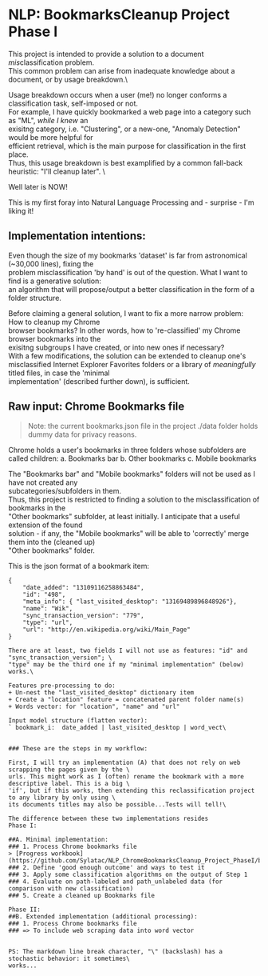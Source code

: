# NLP: BookmarksCleanup Project Phase I

This project is intended to provide a solution to a document *mis*classification problem.\
This common problem can arise from inadequate knowledge about a document, or by usage breakdown.\
 
Usage breakdown occurs when a user (me!) no longer conforms a classification task, self-imposed or not.\
For example, I have quickly bookmarked a web page into a category such as "ML", *while I knew* an \
exisitng category, i.e. "Clustering", or a new-one, "Anomaly Detection" would be more helpful for \
efficient retrieval, which is the main purpose for classification in the first place. \
Thus, this usage breakdown is best examplified by a common fall-back heuristic: "I'll cleanup later". \

Well later is NOW! <br>

This is my first foray into Natural Language Processing and - surprise - I'm liking it!

## Implementation intentions:
Even though the size of my bookmarks 'dataset' is far from astronomical (~30,000 lines), fixing the \
problem misclassification 'by hand' is out of the question. What I want to find is a generative solution:\
an algorithm that will propose/output a better classification in the form of a folder structure.
	
Before claiming a general solution, I want to fix a more narrow problem: How to cleanup my Chrome \
browser bookmarks? In other words, how to 're-classified' my Chrome browser bookmarks into the \
exisitng subgroups I have created, or into new ones if necessary? \
With a few modifications, the solution can be extended to cleanup one's misclassified Internet 
Explorer Favorites folders or a library of *meaningfully* titled files, in case the 'minimal \
implementation' (described further down), is sufficient.

## Raw input: Chrome Bookmarks file

> Note: the current bookmarks.json file in the project ./data folder holds dummy data for privacy reasons.

Chrome holds a user's bookmarks in three folders whose subfolders are called children:
  a. Bookmarks bar
  b. Other bookmarks
  c. Mobile bookmarks

The "Bookmarks bar" and "Mobile bookmarks" folders will not be used as I have not created any \
subcategories/subfolders in them.\
Thus, this project is restricted to finding a solution to the misclassification of bookmarks in the \
"Other bookmarks" subfolder, at least initially. I anticipate that a useful extension of the found \
solution - if any, the "Mobile bookmarks" will be able to 'correctly' merge them into the (cleaned up)\
"Other bookmarks" folder.

This is the json format of a bookmark item:
```
{
    "date_added": "13109116258863484",
    "id": "498",
    "meta_info": { "last_visited_desktop": "13169489896848926"},
    "name": "Wik",
    "sync_transaction_version": "779",
    "type": "url",
    "url": "http://en.wikipedia.org/wiki/Main_Page"
}

There are at least, two fields I will not use as features: "id" and "sync_transaction_version"; \
"type" may be the third one if my "minimal implementation" (below) works.\

Features pre-processing to do:
+ Un-nest the "last_visited_desktop" dictionary item
+ Create a "location" feature = concatenated parent folder name(s)
+ Words vector: for "location", "name" and "url"

Input model structure (flatten vector):
` bookmark_i:  date_added | last_visited_desktop | word_vect\


### These are the steps in my workflow:

First, I will try an implementation (A) that does not rely on web scrapping the pages given by the \
urls. This might work as I (often) rename the bookmark with a more descriptive label. This is a big \
'if', but if this works, then extending this reclassification project to any library by only using \
its documents titles may also be possible...Tests will tell!\

The difference between these two implementations resides 
Phase I:

##A. Minimal implementation:
### 1. Process Chrome bookmarks file
> [Progress workbook](https://github.com/Sylatac/NLP_ChromeBookmarksCleanup_Project_PhaseI/blob/master/Bookmarks_Phase_I.ipynb)
### 2. Define 'good enough outcome' and ways to test it
### 3. Apply some classification algorithms on the output of Step 1
### 4. Evaluate on path-labeled and path_unlabeled data (for comparison with new classification)
### 5. Create a cleaned up Bookmarks file

Phase II:
##B. Extended implementation (additional processing):
### 1. Process Chrome bookmarks file
### => To include web scraping data into word vector


PS: The markdown line break character, "\" (backslash) has a stochastic behavior: it sometimes\
works...
